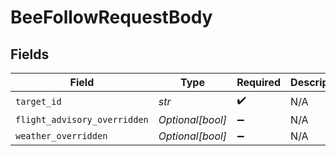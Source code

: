 # BeeFollowRequestBody


## Fields

| Field                        | Type                         | Required                     | Description                  |
| ---------------------------- | ---------------------------- | ---------------------------- | ---------------------------- |
| `target_id`                  | *str*                        | :heavy_check_mark:           | N/A                          |
| `flight_advisory_overridden` | *Optional[bool]*             | :heavy_minus_sign:           | N/A                          |
| `weather_overridden`         | *Optional[bool]*             | :heavy_minus_sign:           | N/A                          |